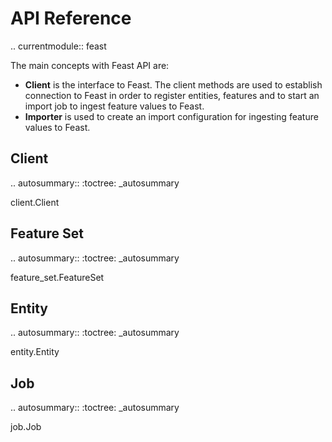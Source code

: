 # API Reference

.. currentmodule:: feast

The main concepts with Feast API are:
- **Client** is the interface to Feast. The client methods are used to establish
  connection to Feast in order to register entities, features and to start
  an import job to ingest feature values to Feast.
- **Importer** is used to create an import configuration for ingesting feature
  values to Feast.

## Client

.. autosummary::
   :toctree: _autosummary

   client.Client

## Feature Set

.. autosummary::
   :toctree: _autosummary
   
   feature_set.FeatureSet

## Entity

.. autosummary::
   :toctree: _autosummary
   
   entity.Entity

## Job

.. autosummary::
   :toctree: _autosummary
   
   job.Job
